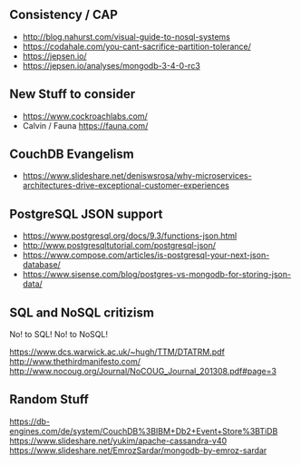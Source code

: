 ## Consistency / CAP

- http://blog.nahurst.com/visual-guide-to-nosql-systems
- https://codahale.com/you-cant-sacrifice-partition-tolerance/
- https://jepsen.io/
- https://jepsen.io/analyses/mongodb-3-4-0-rc3


## New Stuff to consider

- https://www.cockroachlabs.com/
- Calvin / Fauna https://fauna.com/

## CouchDB Evangelism

- https://www.slideshare.net/deniswsrosa/why-microservices-architectures-drive-exceptional-customer-experiences

## PostgreSQL JSON support

- https://www.postgresql.org/docs/9.3/functions-json.html
- http://www.postgresqltutorial.com/postgresql-json/
- https://www.compose.com/articles/is-postgresql-your-next-json-database/
- https://www.sisense.com/blog/postgres-vs-mongodb-for-storing-json-data/

## SQL and NoSQL critizism

No! to SQL!
No! to NoSQL!

https://www.dcs.warwick.ac.uk/~hugh/TTM/DTATRM.pdf
http://www.thethirdmanifesto.com/
http://www.nocoug.org/Journal/NoCOUG_Journal_201308.pdf#page=3


## Random Stuff

https://db-engines.com/de/system/CouchDB%3BIBM+Db2+Event+Store%3BTiDB
https://www.slideshare.net/yukim/apache-cassandra-v40
https://www.slideshare.net/EmrozSardar/mongodb-by-emroz-sardar

